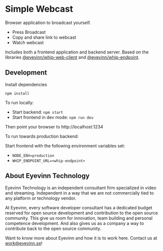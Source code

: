 # Simple Webcast

Browser application to broadcast yourself. 

- Press Broadcast
- Copy and share link to webcast
- Watch webcast

Includes both a frontend application and backend server. Based on the libraries [@eyevinn/whip-web-client](https://www.npmjs.com/package/@eyevinn/whip-web-client) and [@eyevinn/whip-endpoint](https://www.npmjs.com/package/@eyevinn/whip-endpoint).

## Development

Install dependencies

```
npm install
```

To run locally:

- Start backend: `npm start`
- Start frontend in dev mode: `npm run dev`

Then point your browser to http://localhost:1234

To run towards production backend:

Start frontend with the following environment variables set:
- `NODE_ENV=production`
- `WHIP_ENDPOINT_URL=<whip-endpoint>`


## About Eyevinn Technology

Eyevinn Technology is an independent consultant firm specialized in video and streaming. Independent in a way that we are not commercially tied to any platform or technology vendor.

At Eyevinn, every software developer consultant has a dedicated budget reserved for open source development and contribution to the open source community. This give us room for innovation, team building and personal competence development. And also gives us as a company a way to contribute back to the open source community.

Want to know more about Eyevinn and how it is to work here. Contact us at work@eyevinn.se!